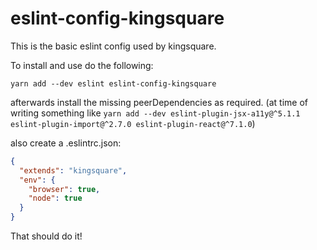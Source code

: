 # eslint-config-kingsquare

This is the basic eslint config used by kingsquare.

To install and use do the following:

```
yarn add --dev eslint eslint-config-kingsquare
```
afterwards install the missing peerDependencies as required. (at time of writing something like `yarn add --dev eslint-plugin-jsx-a11y@^5.1.1 eslint-plugin-import@^2.7.0 eslint-plugin-react@^7.1.0`)

also create a .eslintrc.json:
```json
{
  "extends": "kingsquare",
  "env": {
    "browser": true,
    "node": true
  }
}
```

That should do it!
